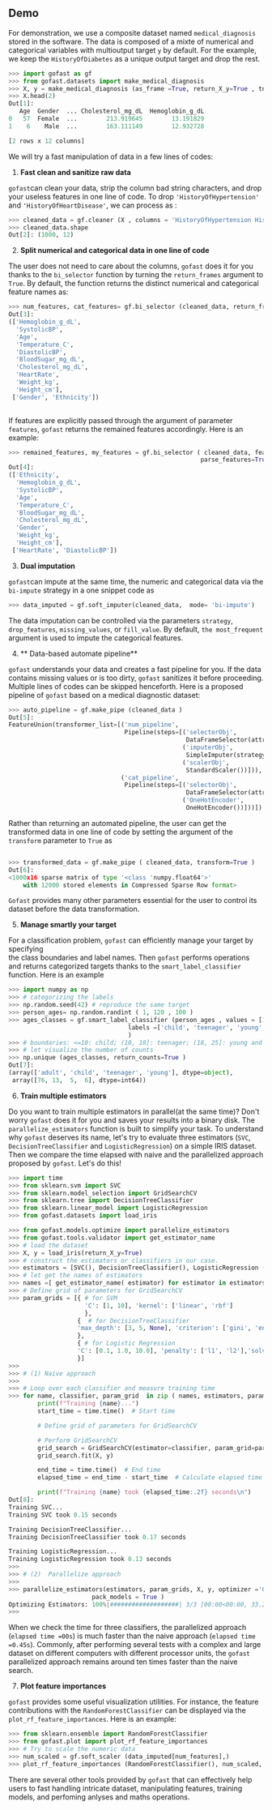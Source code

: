 
## Demo 

For demonstration, we use a composite dataset named `medical_diagnosis` stored in the software. 
The data is composed of a mixte of numerical and categorical variables with multioutput target `y` by default.
For the example, we keep the  `HistoryOfDiabetes` as a unique output target and drop the rest.

```python  
>>> import gofast as gf 
>>> from gofast.datasets import make_medical_diagnosis 
>>> X, y = make_medical_diagnosis (as_frame =True, return_X_y=True , tnames='HistoryOfDiabetes')
>>> X.head(2) 
Out[1]: 
   Age  Gender  ... Cholesterol_mg_dL  Hemoglobin_g_dL
0   57  Female  ...        213.919645        13.191829
1    6    Male  ...        163.111149        12.932728

[2 rows x 12 columns]
``` 
We will try a fast manipulation of data in a few lines of codes: 

1. **Fast clean and sanitize raw data** 

``gofast``can clean your data, strip the column bad string characters, 
and drop your useless features in one line of code. To drop  `'HistoryOfHypertension'` and
`'HistoryOfHeartDisease'`, we can process as : 

```python
>>> cleaned_data = gf.cleaner (X , columns = 'HistoryOfHypertension HistoryOfHeartDisease', mode ='drop')
>>> cleaned_data.shape 
Out[2]: (1000, 12)
``` 
2. **Split numerical and categorical data in one line of code**
 
The user does not need to care about the columns, `gofast` does it for you thanks to 
the ``bi_selector`` function by turning the `return_frames` argument to ``True``. By 
default, the function returns the distinct numerical and categorical feature names as: 

```python 
>>> num_features, cat_features= gf.bi_selector (cleaned_data, return_frames=False)
Out[3]: 
(['Hemoglobin_g_dL',
  'SystolicBP',
  'Age',
  'Temperature_C',
  'DiastolicBP',
  'BloodSugar_mg_dL',
  'Cholesterol_mg_dL',
  'HeartRate',
  'Weight_kg',
  'Height_cm'],
 ['Gender', 'Ethnicity'])
 
```
If features are explicitly passed through the argument of parameter `features`, ``gofast`` 
returns the remained features accordingly. Here is an example: 

```python 
>>> remained_features, my_features = gf.bi_selector ( cleaned_data, features ='HeartRate DiastolicBP', 
                                                     parse_features=True )
Out[4]: 
(['Ethnicity',
  'Hemoglobin_g_dL',
  'SystolicBP',
  'Age',
  'Temperature_C',
  'BloodSugar_mg_dL',
  'Cholesterol_mg_dL',
  'Gender',
  'Weight_kg',
  'Height_cm'],
 ['HeartRate', 'DiastolicBP'])
```
3. **Dual imputation** 

``gofast``can impute at the same time, the numeric and categorical data 
via the ``bi-impute`` strategy  in a one snippet code as 

```python 
>>> data_imputed = gf.soft_imputer(cleaned_data,  mode= 'bi-impute')
``` 
The data imputation can be controlled via the parameters `strategy`, `drop_features`, `missing_values`, or
`fill_value`. By default, `the most_frequent` argument is used to impute the categorical features.

4. ** Data-based automate pipeline** 

``gofast`` understands your data and creates a fast pipeline for you. If the data contains
missing values or is too dirty, ``gofast`` sanitizes it before proceeding. Multiple lines 
of codes can  be skipped henceforth. Here is a proposed pipeline of ``gofast`` based
on a medical diagnostic dataset: 
```python 
>>> auto_pipeline = gf.make_pipe (cleaned_data )
Out[5]: 
FeatureUnion(transformer_list=[('num_pipeline',
                                Pipeline(steps=[('selectorObj',
                                                 DataFrameSelector(attribute_names=['Hemoglobin_g_dL', 'SystolicBP', 'Age', 'Temperature_C', 'DiastolicBP', 'BloodSugar_mg_dL', 'Cholesterol_mg_dL', 'HeartRate', 'Weight_kg', 'Height_cm'])),
                                                ('imputerObj',
                                                 SimpleImputer(strategy='median')),
                                                ('scalerObj',
                                                 StandardScaler())])),
                               ('cat_pipeline',
                                Pipeline(steps=[('selectorObj',
                                                 DataFrameSelector(attribute_names=['Gender', 'Ethnicity'])),
                                                ('OneHotEncoder',
                                                 OneHotEncoder())]))])
```  
Rather than returning an automated pipeline, the user can get the transformed data in 
one line of code by setting the argument of the `transform` parameter to ``True`` as 
```python 

>>> transformed_data = gf.make_pipe ( cleaned_data, transform=True )
Out[6]: 
<1000x16 sparse matrix of type '<class 'numpy.float64'>'
	with 12000 stored elements in Compressed Sparse Row format>
```
``Gofast`` provides many other parameters essential for the user to control its dataset
before the data transformation. 
 
5. **Manage smartly your target**

For a classification problem, ``gofast`` can efficiently manage your target by specifying  
the class boundaries and label names. Then ``gofast`` performs operations and returns categorized 
targets thanks to the ``smart_label_classifier`` function. Here is an example
```python 
>>> import numpy as np 
>>> # categorizing the labels 
>>> np.random.seed(42) # reproduce the same target 
>>> person_ages= np.random.randint ( 1, 120 , 100 )
>>> ages_classes = gf.smart_label_classifier (person_ages , values = [10, 18, 25 ], 
                                 labels =['child', 'teenager', 'young', 'adult'] 
                                 ) 
>>> # boundaries: <=10: child; (10, 18]: teenager; (18, 25]: young and >25:adults 
>>> # let visualize the number of counts 
>>> np.unique (ages_classes, return_counts=True )
Out[7]: 
(array(['adult', 'child', 'teenager', 'young'], dtype=object),
 array([76, 13,  5,  6], dtype=int64))
``` 

6. **Train multiple estimators** 

Do you want to train multiple estimators in parallel(at the same time)? Don't worry ``gofast`` 
does it for you and saves your results into a binary disk. The ``parallelize_estimators`` 
function is built to simplify your task. To understand why ``gofast`` deserves its name, 
let's try to evaluate three estimators (`SVC`, `DecisionTreeClassifier` and `LogisticRegression`)
on a simple IRIS dataset. Then we compare the time elapsed with naive and the parallelized approach 
proposed by ``gofast``. Let's do this!
```python
>>> import time 
>>> from sklearn.svm import SVC 
>>> from sklearn.model_selection import GridSearchCV
>>> from sklearn.tree import DecisionTreeClassifier
>>> from sklearn.linear_model import LogisticRegression
>>> from gofast.datasets import load_iris

>>> from gofast.models.optimize import parallelize_estimators 
>>> from gofast.tools.validator import get_estimator_name
>>> # load the dataset 
>>> X, y = load_iris(return_X_y=True)
>>> # construct the estimators or classifiers in our case.
>>> estimators = [SVC(), DecisionTreeClassifier(), LogisticRegression ()]
>>> # let get the names of estimators 
>>> names =[ get_estimator_name( estimator) for estimator in estimators ]
>>> # Define grid of parameters for GridSearchCV
>>> param_grids = [{ # for SVM
                     'C': [1, 10], 'kernel': ['linear', 'rbf']
                     }, 
                   {  # for DecisionTreeClassifier
                   'max_depth': [3, 5, None], 'criterion': ['gini', 'entropy']
                   }, 
                   { # for Logistic Regression
                   'C': [0.1, 1.0, 10.0], 'penalty': ['l1', 'l2'],'solver': ['liblinear']
                   }]
>>> 
>>> # (1) Naive approach 
>>> 
>>> # Loop over each classifier and measure training time
>>> for name, classifier, param_grid  in zip ( names, estimators, param_grids) :
        print(f"Training {name}...")
        start_time = time.time()  # Start time

        # Define grid of parameters for GridSearchCV

        # Perform GridSearchCV
        grid_search = GridSearchCV(estimator=classifier, param_grid=param_grid, cv=5)
        grid_search.fit(X, y)

        end_time = time.time()  # End time
        elapsed_time = end_time - start_time  # Calculate elapsed time

        print(f"Training {name} took {elapsed_time:.2f} seconds\n")
Out[8]:
Training SVC...
Training SVC took 0.15 seconds

Training DecisionTreeClassifier...
Training DecisionTreeClassifier took 0.17 seconds

Training LogisticRegression...
Training LogisticRegression took 0.13 seconds
>>> 
>>> # (2)  Parallelize approach
>>> 
>>> parallelize_estimators(estimators, param_grids, X, y, optimizer ='GridSearchCV', 
                       pack_models = True )
Optimizing Estimators: 100%|###################| 3/3 [00:00<00:00, 33.22it/s] 
>>>          
```
When we check the time for three classifiers, the parallelized approach (`elapsed time =00s`) is 
much faster than the naive  approach (`elapsed time =0.45s`). Commonly, after performing 
several tests with a complex and large dataset on different computers with different processor units,
the ``gofast`` parallelized approach remains around ten times faster than the 
naive search.  

7. **Plot feature importances** 

``gofast`` provides some useful visualization utilities. For instance, the feature contributions 
with  the ``RandomForestClassifier`` can be displayed via the ``plot_rf_feature_importances``. 
Here is an example:

```python 
>>> from sklearn.ensemble import RandomForestClassifier 
>>> from gofast.plot import plot_rf_feature_importances 
>>> # Try to scale the numeric data 
>>> num_scaled = gf.soft_scaler (data_imputed[num_features],)  
>>> plot_rf_feature_importances (RandomForestClassifier(), num_scaled, yenc) 
``` 
There are several other tools provided by ``gofast`` that can effectively help users  to 
fast handling intricate dataset, manipulating features, training models, and perfoming 
anlyses and maths operations. 